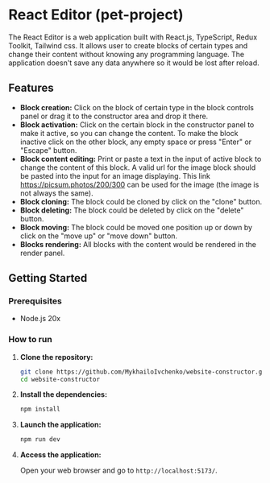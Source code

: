 # React Editor (pet-project)

The React Editor is a web application built with React.js, TypeScript, Redux Toolkit, Tailwind css.
It allows user to create blocks of certain types and change their content without knowing any programming language.
The application doesn't save any data anywhere so it would be lost after reload.

## Features

- **Block creation:** Click on the block of certain type in the block controls panel
  or drag it to the constructor area and drop it there.
- **Block activation:** Click on the certain block in the constructor panel to make it active,
  so you can change the content. To make the block inactive click on the other block,
  any empty space or press "Enter" or "Escape" button.
- **Block content editing:** Print or paste a text in the input of active block to change the content of this block.
  A valid url for the image block should be pasted into the input for an image displaying.
  This link https://picsum.photos/200/300 can be used for the image (the image is not always the same).
- **Block cloning:** The block could be cloned by click on the "clone" button.
- **Block deleting:** The block could be deleted by click on the "delete" button.
- **Block moving:** The block could be moved one position up or down by click on the "move up" or "move down" button.
- **Blocks rendering:** All blocks with the content would be rendered in the render panel.

## Getting Started

### Prerequisites

- Node.js 20x

### How to run

1. **Clone the repository:**

   ```sh
   git clone https://github.com/MykhailoIvchenko/website-constructor.git
   cd website-constructor
   ```

2. **Install the dependencies:**

   ```sh
   npm install
   ```

3. **Launch the application:**

   ```sh
   npm run dev
   ```

4. **Access the application:**

   Open your web browser and go to `http://localhost:5173/`.
